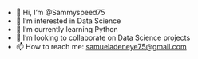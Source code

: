 - 👋 Hi, I’m @Sammyspeed75
- 👀 I’m interested in Data Science
- 🌱 I’m currently learning Python
- 💞️ I’m looking to collaborate on Data Science projects
- 📫 How to reach me: samueladeneye75@gmail.com

<!---
Sammyspeed75/Sammyspeed75 is a ✨ special ✨ repository because its `README.md` (this file) appears on your GitHub profile.
You can click the Preview link to take a look at your changes.
--->
